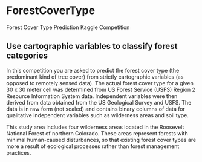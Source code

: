 # ForestCoverType
Forest Cover Type Prediction Kaggle Competition

## Use cartographic variables to classify forest categories
In this competition you are asked to predict the forest cover type (the predominant kind of tree cover) from strictly cartographic variables (as opposed to remotely sensed data). The actual forest cover type for a given 30 x 30 meter cell was determined from US Forest Service (USFS) Region 2 Resource Information System data. Independent variables were then derived from data obtained from the US Geological Survey and USFS. The data is in raw form (not scaled) and contains binary columns of data for qualitative independent variables such as wilderness areas and soil type.

This study area includes four wilderness areas located in the Roosevelt National Forest of northern Colorado. These areas represent forests with minimal human-caused disturbances, so that existing forest cover types are more a result of ecological processes rather than forest management practices.
